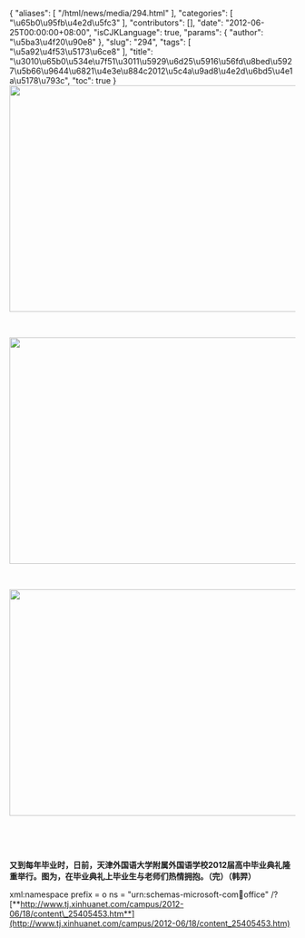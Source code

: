 {
    "aliases": [
        "/html/news/media/294.html"
    ],
    "categories": [
        "\u65b0\u95fb\u4e2d\u5fc3"
    ],
    "contributors": [],
    "date": "2012-06-25T00:00:00+08:00",
    "isCJKLanguage": true,
    "params": {
        "author": "\u5ba3\u4f20\u90e8"
    },
    "slug": "294",
    "tags": [
        "\u5a92\u4f53\u5173\u6ce8"
    ],
    "title": "\u3010\u65b0\u534e\u7f51\u3011\u5929\u6d25\u5916\u56fd\u8bed\u5927\u5b66\u9644\u6821\u4e3e\u884c2012\u5c4a\u9ad8\u4e2d\u6bd5\u4e1a\u5178\u793c",
    "toc": true
}
**<img
    src="https://cdn.tfls.online/mirror/full/a8cd4ed64e2c8b7b1470d0d65d294c9bf0dafbb0.jpg"
    style="display:block;margin-left:auto;margin-right:auto;"
    decoding="async"
    fetchpriority="auto"
    loading="lazy"
    height="399"
    width="600"
/>**

 

**<img
    src="https://cdn.tfls.online/mirror/full/e8e3a9c0843d1a4c71857ba5bbc6340fbd43f777.jpg"
    style="display:block;margin-left:auto;margin-right:auto;"
    decoding="async"
    fetchpriority="auto"
    loading="lazy"
    height="399"
    width="600"
/>**

 

**<img
    src="https://cdn.tfls.online/mirror/full/0795c9317ef70e26d41a02bbc3ce42f3b9fdfb41.jpg"
    style="display:block;margin-left:auto;margin-right:auto;"
    decoding="async"
    fetchpriority="auto"
    loading="lazy"
    height="399"
    width="600"
/>**

 

 

**又到每年毕业时，日前，天津外国语大学附属外国语学校2012届高中毕业典礼隆重举行。图为，在毕业典礼上毕业生与老师们热情拥抱。（完）（韩羿）**

xml:namespace prefix = o ns = "urn:schemas-microsoft-com:office:office" /?[**http://www.tj.xinhuanet.com/campus/2012-06/18/content\_25405453.htm**](http://www.tj.xinhuanet.com/campus/2012-06/18/content_25405453.htm)


